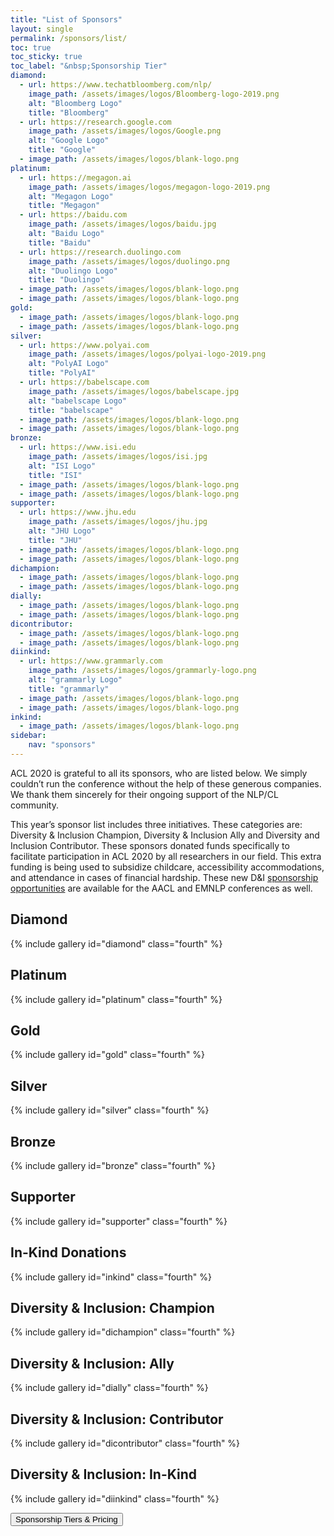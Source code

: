 ```yaml
---
title: "List of Sponsors"
layout: single
permalink: /sponsors/list/
toc: true
toc_sticky: true
toc_label: "&nbsp;Sponsorship Tier"
diamond:
  - url: https://www.techatbloomberg.com/nlp/
    image_path: /assets/images/logos/Bloomberg-logo-2019.png
    alt: "Bloomberg Logo"
    title: "Bloomberg"
  - url: https://research.google.com
    image_path: /assets/images/logos/Google.png
    alt: "Google Logo"
    title: "Google"
  - image_path: /assets/images/logos/blank-logo.png
platinum:
  - url: https://megagon.ai
    image_path: /assets/images/logos/megagon-logo-2019.png
    alt: "Megagon Logo"
    title: "Megagon"
  - url: https://baidu.com
    image_path: /assets/images/logos/baidu.jpg
    alt: "Baidu Logo"
    title: "Baidu"
  - url: https://research.duolingo.com
    image_path: /assets/images/logos/duolingo.png
    alt: "Duolingo Logo"
    title: "Duolingo"  
  - image_path: /assets/images/logos/blank-logo.png
  - image_path: /assets/images/logos/blank-logo.png
gold:
  - image_path: /assets/images/logos/blank-logo.png
  - image_path: /assets/images/logos/blank-logo.png
silver:
  - url: https://www.polyai.com
    image_path: /assets/images/logos/polyai-logo-2019.png
    alt: "PolyAI Logo"
    title: "PolyAI"
  - url: https://babelscape.com
    image_path: /assets/images/logos/babelscape.jpg
    alt: "babelscape Logo"
    title: "babelscape"
  - image_path: /assets/images/logos/blank-logo.png
  - image_path: /assets/images/logos/blank-logo.png
bronze:
  - url: https://www.isi.edu
    image_path: /assets/images/logos/isi.jpg
    alt: "ISI Logo"
    title: "ISI"
  - image_path: /assets/images/logos/blank-logo.png
  - image_path: /assets/images/logos/blank-logo.png
supporter:
  - url: https://www.jhu.edu
    image_path: /assets/images/logos/jhu.jpg
    alt: "JHU Logo"
    title: "JHU"
  - image_path: /assets/images/logos/blank-logo.png
  - image_path: /assets/images/logos/blank-logo.png
dichampion:
  - image_path: /assets/images/logos/blank-logo.png
  - image_path: /assets/images/logos/blank-logo.png
dially:
  - image_path: /assets/images/logos/blank-logo.png
  - image_path: /assets/images/logos/blank-logo.png
dicontributor:
  - image_path: /assets/images/logos/blank-logo.png
  - image_path: /assets/images/logos/blank-logo.png
diinkind:
  - url: https://www.grammarly.com
    image_path: /assets/images/logos/grammarly-logo.png
    alt: "grammarly Logo"
    title: "grammarly"
  - image_path: /assets/images/logos/blank-logo.png
  - image_path: /assets/images/logos/blank-logo.png
inkind:
  - image_path: /assets/images/logos/blank-logo.png
sidebar: 
    nav: "sponsors"
---
```


ACL 2020 is grateful to all its sponsors, who are listed below. We simply couldn’t run the conference without the help of these generous companies. We thank them sincerely for their ongoing support of the NLP/CL community.


This year’s sponsor list includes three initiatives. These categories are: Diversity & Inclusion Champion, Diversity & Inclusion Ally and Diversity and Inclusion Contributor. 
These sponsors donated funds specifically to facilitate participation in ACL 2020 by all researchers in our field. This extra funding is being used to subsidize childcare, accessibility accommodations, and attendance in cases of financial hardship. These new D&I [sponsorship opportunities](/sponsors/benefits) are available for the AACL and EMNLP conferences as well.

## Diamond

{% include gallery id="diamond" class="fourth" %}

## Platinum

{% include gallery id="platinum" class="fourth" %}

## Gold

{% include gallery id="gold" class="fourth" %}

## Silver

{% include gallery id="silver" class="fourth" %}

## Bronze

{% include gallery id="bronze" class="fourth" %}

## Supporter

{% include gallery id="supporter" class="fourth" %}

## In-Kind Donations

{% include gallery id="inkind" class="fourth" %}

## Diversity &amp; Inclusion: Champion

{% include gallery id="dichampion" class="fourth" %}

## Diversity &amp; Inclusion: Ally

{% include gallery id="dially" class="fourth" %}

## Diversity &amp; Inclusion: Contributor

{% include gallery id="dicontributor" class="fourth" %}

## Diversity &amp; Inclusion: In-Kind

{% include gallery id="diinkind" class="fourth" %}

<div class="text-center"> 
<a href="/sponsors/benefits/"><button class="btn btn--large btn--inverse">Sponsorship Tiers &amp; Pricing</button></a>
</div>
<br/>
